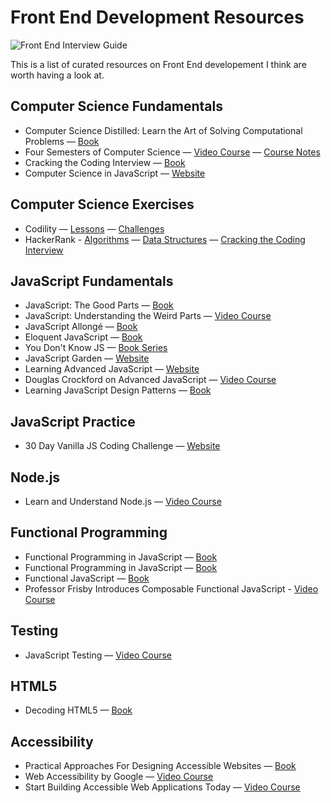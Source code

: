 # Front End Development Resources

![Front End Interview Guide](https://static1.squarespace.com/static/573300a5b09f95fd6467a047/t/58f7874337c58165bebf2124/1503302556132/dev+op_breed.jpg)

This is a list of curated resources on Front End developement I think are worth having a look at.

## Computer Science Fundamentals

* Computer Science Distilled: Learn the Art of Solving Computational Problems — [Book](https://www.amazon.com/Computer-Science-Distilled-Computational-Problems-ebook/dp/B0731JG96F/)
* Four Semesters of Computer Science — [Video Course](https://frontendmasters.com/courses/computer-science/) — [Course Notes](https://btholt.github.io/four-semesters-of-cs/)
* Cracking the Coding Interview — [Book](https://www.amazon.com/Cracking-Coding-Interview-Programming-Questions/dp/0984782850)
* Computer Science in JavaScript — [Website](https://www.nczonline.net/blog/tag/computer-science/)

## Computer Science Exercises

* Codility — [Lessons](https://codility.com/programmers/lessons/) — [Challenges](https://codility.com/programmers/challenges/)
* HackerRank - [Algorithms](https://www.hackerrank.com/domains/algorithms/) — [Data Structures](https://www.hackerrank.com/domains/data-structures/) — [Cracking the Coding Interview](https://www.hackerrank.com/domains/tutorials/cracking-the-coding-interview)

## JavaScript Fundamentals

* JavaScript: The Good Parts — [Book](http://shop.oreilly.com/product/9780596517748.do)
* JavaScript: Understanding the Weird Parts — [Video Course](https://udemy.com/understand-javascript)
* JavaScript Allongé — [Book](https://leanpub.com/javascriptallongesix/read)
* Eloquent JavaScript — [Book](http://eloquentjavascript.net)
* You Don't Know JS — [Book Series](https://github.com/getify/You-Dont-Know-JS)
* JavaScript Garden — [Website](https://bonsaiden.github.io/JavaScript-Garden)
* Learning Advanced JavaScript — [Website](https://johnresig.com/apps/learn/)
* Douglas Crockford on Advanced JavaScript — [Video Course](https://yuiblog.com/blog/2006/11/27/video-crockford-advjs/)
* Learning JavaScript Design Patterns — [Book](https://addyosmani.com/resources/essentialjsdesignpatterns/book/)

## JavaScript Practice

* 30 Day Vanilla JS Coding Challenge — [Website](https://javascript30.com/)

## Node.js

* Learn and Understand Node.js — [Video Course](https://www.udemy.com/understand-nodejs)

## Functional Programming

* Functional Programming in JavaScript — [Book](https://www.manning.com/books/functional-programming-in-javascript)
* Functional Programming in JavaScript — [Book](https://www.amazon.com/Functional-Programming-JavaScript-Dan-Mantyla/dp/1784398225)
* Functional JavaScript — [Book](http://shop.oreilly.com/product/0636920028857.do)
* Professor Frisby Introduces Composable Functional JavaScript - [Video Course](https://egghead.io/courses/professor-frisby-introduces-composable-functional-javascript)

## Testing

* JavaScript Testing — [Video Course](https://www.udacity.com/course/javascript-testing--ud549)

## HTML5

* Decoding HTML5 — [Book](https://code.tutsplus.com/ebooks/decoding-html5)

## Accessibility

* Practical Approaches For Designing Accessible Websites — [Book](https://www.amazon.com/Practical-Approaches-Designing-Accessible-Websites-ebook/dp/B014JEXKIQ/)
* Web Accessibility by Google — [Video Course](https://www.udacity.com/course/web-accessibility--ud891)
* Start Building Accessible Web Applications Today — [Video Course](https://egghead.io/courses/start-building-accessible-web-applications-today)
